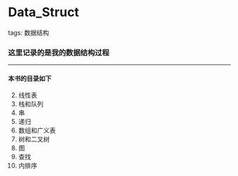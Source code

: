 # Data_Struct
tags: 数据结构
### 这里记录的是我的数据结构过程
---
#### **本书的目录如下**
2. 线性表
3. 栈和队列
4. 串
5. 递归
6. 数组和广义表
7. 树和二叉树
8. 图
9. 查找
10. 内排序
